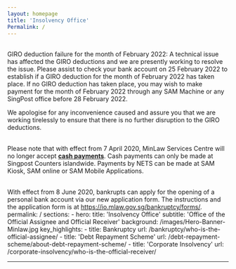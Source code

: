 ```yaml
---
layout: homepage
title: 'Insolvency Office'
Permalink: /
---
```

  
  <br> GIRO deduction failure for the month of February 2022: A technical issue has affected the GIRO deductions and we are presently working to resolve the issue. Please assist to check your bank account on 25 February 2022 to establish if a GIRO deduction for the month of February 2022 has taken place. If no GIRO deduction has taken place, you may wish to make payment for the month of February 2022 through any SAM Machine or any SingPost office before 28 February 2022.<br>

We apologise for any inconvenience caused and assure you that we are working tirelessly to ensure that there is no further disruption to the GIRO deductions.

  <br>Please note that with effect from 7 April 2020, MinLaw Services Centre will no longer accept <u><b>cash payments</b></u>. Cash payments can only be made at Singpost Counters islandwide. Payments by NETS can be made at SAM Kiosk, SAM online or SAM Mobile Applications.<br>

  <br>With effect from 8 June 2020, bankrupts can apply for the opening of a personal bank account via our new application form. The instructions and the application form is at <a href="https://io.mlaw.gov.sg/bankruptcy/forms/">https://io.mlaw.gov.sg/bankruptcy/forms/</a>.
permalink: /
sections:
    - hero:
          title: 'Insolvency Office'
          subtitle: 'Office of the Official Assignee and Official Receiver'
          background: /images/Hero-Banner-Minlaw.jpg
          key_highlights:
                - title: Bankruptcy
                  url: /bankruptcy/who-is-the-official-assignee/
                - title: 'Debt Repayment Scheme'
                  url: /debt-repayment-scheme/about-debt-repayment-scheme/
                - title: 'Corporate Insolvency'
                  url: /corporate-insolvency/who-is-the-official-receiver/

---

